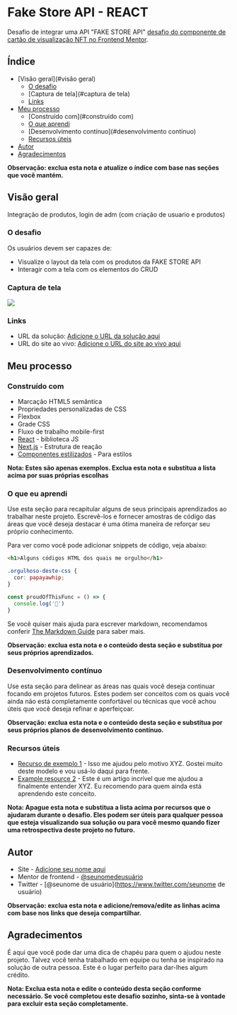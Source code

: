 # Fake Store API - REACT

Desafio de integrar uma API "FAKE STORE API" [desafio do componente de cartão de visualização NFT no Frontend Mentor](https://fakestoreapi.com/).


## Índice

- [Visão geral](#visão geral)
  - [O desafio](#the-challenge)
  - [Captura de tela](#captura de tela)
  - [Links](#links)
- [Meu processo](#meu-processo)
  - [Construído com](#construído com)
  - [O que aprendi](#o-que-aprendi)
  - [Desenvolvimento contínuo](#desenvolvimento contínuo)
  - [Recursos úteis](#useful-resources)
- [Autor](#autor)
- [Agradecimentos](#agradecimentos)

**Observação: exclua esta nota e atualize o índice com base nas seções que você mantém.**

## Visão geral

Integração de produtos, login de adm (com criação de usuario e produtos)

### O desafio

Os usuários devem ser capazes de:

- Visualize o layout da tela com os produtos da FAKE STORE API
- Interagir com a tela com os elementos do CRUD

### Captura de tela

![](./FAKESTOREAPI.JPG.jpg)



### Links

- URL da solução: [Adicione o URL da solução aqui](https://your-solution-url.com)
- URL do site ao vivo: [Adicione o URL do site ao vivo aqui](https://your-live-site-url.com)

## Meu processo

### Construído com

- Marcação HTML5 semântica
- Propriedades personalizadas de CSS
- Flexbox
- Grade CSS
- Fluxo de trabalho mobile-first
- [React](https://reactjs.org/) - biblioteca JS
- [Next.js](https://nextjs.org/) - Estrutura de reação
- [Componentes estilizados](https://styled-components.com/) - Para estilos

**Nota: Estes são apenas exemplos. Exclua esta nota e substitua a lista acima por suas próprias escolhas**

### O que eu aprendi

Use esta seção para recapitular alguns de seus principais aprendizados ao trabalhar neste projeto. Escrevê-los e fornecer amostras de código das áreas que você deseja destacar é uma ótima maneira de reforçar seu próprio conhecimento.

Para ver como você pode adicionar snippets de código, veja abaixo:

```html
<h1>Alguns códigos HTML dos quais me orgulho</h1>
```
``` css
.orgulhoso-deste-css {
  cor: papayawhip;
}
```
``` js
const proudOfThisFunc = () => {
  console.log('🎉')
}
```

Se você quiser mais ajuda para escrever markdown, recomendamos conferir [The Markdown Guide](https://www.markdownguide.org/) para saber mais.

**Observação: exclua esta nota e o conteúdo desta seção e substitua por seus próprios aprendizados.**

### Desenvolvimento contínuo

Use esta seção para delinear as áreas nas quais você deseja continuar focando em projetos futuros. Estes podem ser conceitos com os quais você ainda não está completamente confortável ou técnicas que você achou úteis que você deseja refinar e aperfeiçoar.

**Observação: exclua esta nota e o conteúdo desta seção e substitua por seus próprios planos de desenvolvimento contínuo.**

### Recursos úteis

- [Recurso de exemplo 1](https://www.example.com) - Isso me ajudou pelo motivo XYZ. Gostei muito deste modelo e vou usá-lo daqui para frente.
- [Example resource 2](https://www.example.com) - Este é um artigo incrível que me ajudou a finalmente entender XYZ. Eu recomendo para quem ainda está aprendendo este conceito.

**Nota: Apague esta nota e substitua a lista acima por recursos que o ajudaram durante o desafio. Eles podem ser úteis para qualquer pessoa que esteja visualizando sua solução ou para você mesmo quando fizer uma retrospectiva deste projeto no futuro.**

## Autor

- Site - [Adicione seu nome aqui](https://www.your-site.com)
- Mentor de frontend - [@seunomedeusuário](https://www.frontendmentor.io/profile/seunomedeusuário)
- Twitter - [@seunome de usuário](https://www.twitter.com/seunome de usuário)

**Observação: exclua esta nota e adicione/remova/edite as linhas acima com base nos links que deseja compartilhar.**

## Agradecimentos

É aqui que você pode dar uma dica de chapéu para quem o ajudou neste projeto. Talvez você tenha trabalhado em equipe ou tenha se inspirado na solução de outra pessoa. Este é o lugar perfeito para dar-lhes algum crédito.

**Nota: Exclua esta nota e edite o conteúdo desta seção conforme necessário. Se você completou este desafio sozinho, sinta-se à vontade para excluir esta seção completamente.**